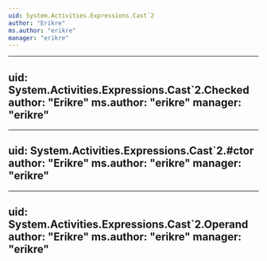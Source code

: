 ```yaml
---
uid: System.Activities.Expressions.Cast`2
author: "Erikre"
ms.author: "erikre"
manager: "erikre"
---
```


---
uid: System.Activities.Expressions.Cast`2.Checked
author: "Erikre"
ms.author: "erikre"
manager: "erikre"
---

---
uid: System.Activities.Expressions.Cast`2.#ctor
author: "Erikre"
ms.author: "erikre"
manager: "erikre"
---

---
uid: System.Activities.Expressions.Cast`2.Operand
author: "Erikre"
ms.author: "erikre"
manager: "erikre"
---
